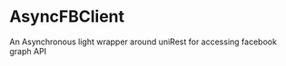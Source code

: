 AsyncFBClient
=============
An Asynchronous light wrapper around uniRest for accessing facebook graph API
